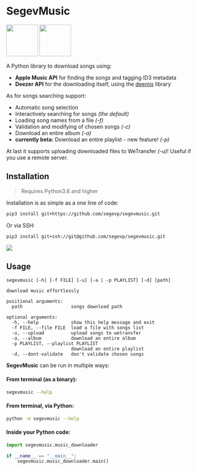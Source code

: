  # SegevMusic 
 <img src="https://camo.githubusercontent.com/5eda29273e871718abf8f4f7f4da48dbe677a7bb/68747470733a2f2f7777772e6170706c652e636f6d2f762f6170706c652d6d757369632f6d2f696d616765732f6f766572766965772f69636f6e5f6170706c655f6d757369635f5f763965706e366d316f6a36755f6c617267652e706e67" width="84" height="84">  <img src="http://millionmedia.com/wp-content/uploads/2014/11/deezer-logo-circle.png" width="84" height="84">

A Python library to download songs using:
- **Apple Music API** for finding the songs and tagging ID3 metadata
- **Deezer API** for the downloading itself, using the [deemix](https://codeberg.org/RemixDev/deemix) library

As for songs searching support:
- Automatic song selection
- Interactively searching for songs _(the default)_
- Loading song names from a file _(-f)_
- Validation and modifying of chosen songs _(-c)_
- Download an entire album _(-a)_
- **currently beta:** Download an entire playlist - new feature! _(-p)_

At last it supports uploading downloaded files to WeTransfer _(-u)_! Useful if you use a remote server.

## Installation
> Requires Python3.6 and higher

Installation is as simple as a one line of code:

```bash
pip3 install git+https://github.com/segevp/segevmusic.git
```
Or via SSH:

```bash
pip3 install git+ssh://git@github.com/segevp/segevmusic.git
```

<img src="https://camo.githubusercontent.com/355adb6374f51d5c0fb084e709e7d3c09361c698/687474703a2f2f7365676576666c69782e746b3a383030302f612e676966"/>

## Usage
```
segevmusic [-h] [-f FILE] [-u] [-a | -p PLAYLIST] [-d] [path]

download music effortlessly

positional arguments:
  path                  songs download path

optional arguments:
  -h, --help            show this help message and exit
  -f FILE, --file FILE  load a file with songs list
  -u, --upload          upload songs to wetransfer
  -a, --album           download an entire album
  -p PLAYLIST, --playlist PLAYLIST
                        download an entire playlist
  -d, --dont-validate   don't validate chosen songs
```

**SegevMusic** can be run in multiple ways:
#### From terminal (as a binary):
```bash
segevmusic --help
```
#### From terminal, via Python:
```bash
python -m segevmusic --help
```
#### Inside your Python code:
```python
import segevmusic.music_downloader

if __name__ == "__main__":
    segevmusic.music_downloader.main()

```
